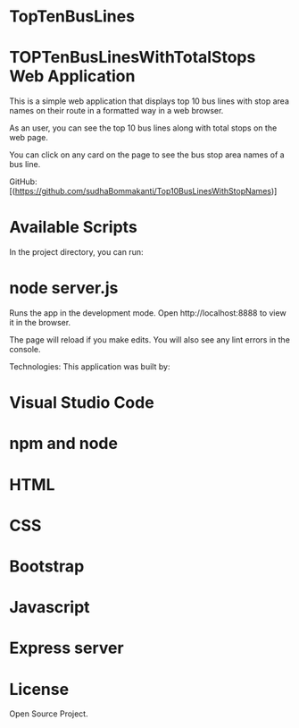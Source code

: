 # TopTenBusLines

# TOPTenBusLinesWithTotalStops Web Application

This is a simple web application that displays top 10 bus lines with stop area names on their route in a formatted way in a web browser.

As an user, you can see the top 10 bus lines along with total stops on the web page.

You can click on any card on the page to see the bus stop area names of a bus line.

GitHub:
[(https://github.com/sudhaBommakanti/Top10BusLinesWithStopNames)]

# Available Scripts

In the project directory, you can run:
# node server.js

Runs the app in the development mode.
Open http://localhost:8888 to view it in the browser.

The page will reload if you make edits.
You will also see any lint errors in the console.

Technologies:
This application was built by:

# Visual Studio Code
# npm and node
# HTML
# CSS
# Bootstrap
# Javascript
# Express server


# License

Open Source Project.
